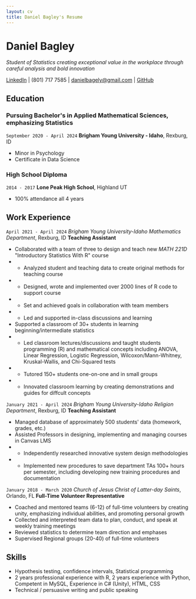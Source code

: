 ```yaml
---
layout: cv
title: Daniel Bagley's Resume
---
```

# Daniel Bagley
_Student of Statistics creating exceptional value in the workplace through careful analysis and bold innovation_ 


<a href="https://www.linkedin.com/in/daniel-bagley">LinkedIn</a> | (801) 717 7585 | danielbagely@gmail.com | <a href="https://github.com/danielstats">GitHub</a>

<!-- https://www.monique.tech/the-art-of-markdown -->

## Education

### Pursuing Bachelor's in Applied Mathematical Sciences, emphasizing Statistics	
`September 2020 - April 2024`
__Brigham Young University - Idaho__, Rexburg, ID
- Minor in Psychology
- Certificate in Data Science


### High School Diploma
`2014 - 2017`
__Lone Peak High School__, Highland UT
- 100% attendance all 4 years


## Work Experience
`April 2021 - April 2024`
_Brigham Young University-Idaho Mathematics Department_, 	Rexburg, ID
__Teaching Assistant__

- Collaborated with a team of three to design and teach new _MATH 221D_ "Introductory Statistics With R" course
- - Analyzed student and teaching data to create original methods for teaching course
- - Designed, wrote and implemented over 2000 lines of R code to support course
- - Set and achieved goals in collaboration with team members
- - Led and supported in-class discussions and learning
- Supported a classroom of 30+ students in learning beginning/intermediate statistics
- - Led classroom lectures/discussions and taught students programming (R) and mathematical concepts including ANOVA, Linear Regression, Logistic Regression, Wilcoxon/Mann-Whitney, Kruskal-Wallis, and Chi-Squared tests
- - Tutored 150+ students one-on-one and in small groups
- - Innovated classroom learning by creating demonstrations and guides for diffcult concepts


`January 2021 - April 2024`
_Brigham Young University-Idaho Religion Department_, 	Rexburg, ID
__Teaching Assistant__
- Managed database of approximately 500 students' data (homework, grades, etc.)
- Assisted Professors in designing, implementing and managing courses in Canvas LMS
- - Independently researched innovative system design methodologies
- - Implemented new procedures to save department TAs 100+ hours per semester, including developing new training procedures and documentation
	
`January 2018 - March 2020`
_Church of Jesus Christ of Latter-day Saints_, Orlando, FL
__Full-Time Volunteer Representative__
- Coached and mentored teams (6-12) of full-time volunteers by creating unity, emphasizing individual abilities, and promoting personal growth
- Collected and interpreted team data to plan, conduct, and speak at weekly training meetings
- Reviewed statistics to determine team direction and emphases
- Supervised Regional groups (20-40) of full-time volunteers


## Skills
- Hypothesis testing, confidence intervals, Statistical programming
- 2 years professional experience with R, 2 years experience with Python, Competent in MySQL, Experience in C# (Unity), HTML, CSS
- Technical / persuasive writing and public speaking




<!-- ### Footer

Last updated: May 2013 -->


